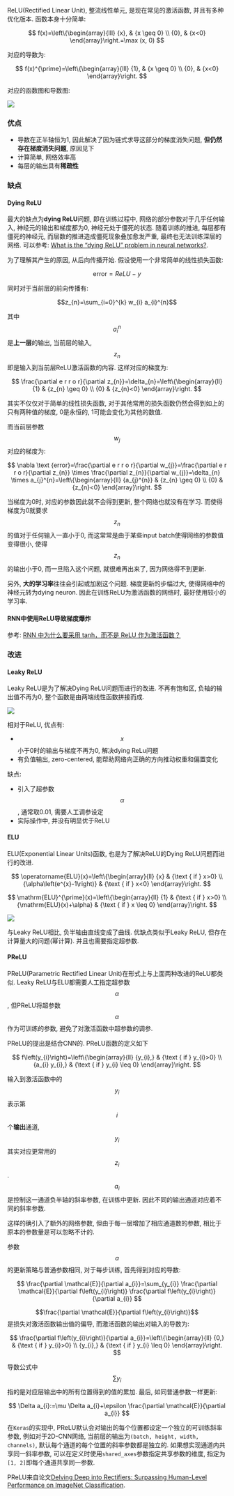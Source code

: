 ReLU(Rectified Linear Unit), 整流线性单元, 是现在常见的激活函数, 并且有多种优化版本. 函数本身十分简单:

$$
f(x)=\left\{\begin{array}{lll}
{x}, & {x \geq 0} \\
{0}, & {x<0}
\end{array}\right.=\max (x, 0)
$$

对应的导数为:

$$
f(x)^{\prime}=\left\{\begin{array}{lll}
{1}, & {x \geq 0} \\
{0}, & {x<0}
\end{array}\right.
$$

对应的函数图和导数图:

![](img/1127755-20170527150922622-2086974816.png)

### 优点

- 导数在正半轴恒为1, 因此解决了因为链式求导这部分的梯度消失问题, **但仍然存在梯度消失问题**, 原因见下
- 计算简单, 网络效率高
- 每层的输出具有**稀疏性**

### 缺点

#### Dying ReLU

最大的缺点为**dying ReLU**问题, 即在训练过程中, 网络的部分参数对于几乎任何输入, 神经元的输出和梯度都为0, 神经元处于僵死的状态. 随着训练的推进, 每层都有僵死的神经元, 而层数的推进造成僵死现象叠加愈发严重, 最终也无法训练深层的网络. 可以参考: [What is the “dying ReLU” problem in neural networks?](https://datascience.stackexchange.com/questions/5706/what-is-the-dying-relu-problem-in-neural-networks).

为了理解其产生的原因, 从后向传播开始. 假设使用一个非常简单的线性损失函数:

$$\text {error}=R e L U-y$$

同时对于当前层的前向传播有:

$$z_{n}=\sum_{i=0}^{k} w_{i} a_{i}^{n}$$

其中$$a_{i}^{n}$$是**上一层**的输出, 当前层的输入, $$z_{n}$$即是输入到当前层ReLU激活函数的内容. 这样对应的梯度为:

$$
\frac{\partial e r r o r}{\partial z_{n}}=\delta_{n}=\left\{\begin{array}{ll}
{1} & {z_{n} \geq 0} \\
{0} & {z_{n}<0}
\end{array}\right.
$$

其实不仅仅对于简单的线性损失函数, 对于其他常用的损失函数仍然会得到如上的只有两种值的梯度, 0是永恒的, 1可能会变化为其他的数值.

而当前层参数$$w_j$$对应的梯度为:

$$
\nabla \text {error}=\frac{\partial e r r o r}{\partial w_{j}}=\frac{\partial e r r o r}{\partial z_{n}} \times \frac{\partial z_{n}}{\partial w_{j}}=\delta_{n} \times a_{j}^{n}=\left\{\begin{array}{ll}
{a_{j}^{n}} & {z_{n} \geq 0} \\
{0} & {z_{n}<0}
\end{array}\right.
$$

当梯度为0时, 对应的参数因此就不会得到更新, 整个网络也就没有在学习. 而使得梯度为0就要求$$z_{n}$$的值对于任何输入一直小于0, 而这常常是由于某些input batch使得网络的参数值变得很小, 使得$$z_n$$的输出小于0, 而一旦陷入这个问题, 就很难再出来了, 因为网络得不到更新.

另外, **大的学习率**往往会引起或加剧这个问题. 梯度更新的步幅过大, 使得网络中的神经元转为dying neuron. 因此在训练ReLU为激活函数的网络时, 最好使用较小的学习率.

#### RNN中使用ReLU导致梯度爆炸

参考: [RNN 中为什么要采用 tanh，而不是 ReLU 作为激活函数？](https://www.zhihu.com/question/61265076/answer/186347780)

### 改进

#### Leaky ReLU

Leaky ReLU是为了解决Dying ReLU问题而进行的改进. 不再有饱和区, 负轴的输出值不再为0, 整个函数是由两端线性函数拼接而成.

![](img/640.jfif)

相对于ReLU, 优点有:

- $$x$$小于0时的输出与梯度不再为0, 解决dying ReLu问题
- 有负值输出, zero-centered, 能帮助网络向正确的方向推动权重和偏置变化

缺点:

- 引入了超参数$$\alpha$$, 通常取0.01, 需要人工调参设定
- 实际操作中, 并没有明显优于ReLU

#### ELU

ELU(Exponential Linear Units)函数, 也是为了解决ReLU的Dying ReLU问题而进行的改进.

$$
\operatorname{ELU}(x)=\left\{\begin{array}{ll}
{x} & {\text { if } x>0} \\
{\alpha\left(e^{x}-1\right)} & {\text { if } x<0}
\end{array}\right.
$$

$$
\mathrm{ELU}^{\prime}(x)=\left\{\begin{array}{ll}
{1} & {\text { if } x>0} \\
{\mathrm{ELU}(x)+\alpha} & {\text { if } x \leq 0}
\end{array}\right.
$$

![](img/1127755-20170527151300091-1605535210.png)

与Leaky ReLU相比, 负半轴由直线变成了曲线. 优缺点类似于Leaky ReLU, 但存在计算量大的问题(幂计算). 并且也需要指定超参数.

#### PReLU

PReLU(Parametric Rectified Linear Unit)在形式上与上面两种改进的ReLU都类似. Leaky ReLU与ELU都需要人工指定超参数$$\alpha$$, 但PReLU将超参数$$\alpha$$作为可训练的参数, 避免了对激活函数中超参数的调参.

PReLU的提出是结合CNN的. PReLU函数的定义如下

$$
f\left(y_{i}\right)=\left\{\begin{array}{ll}
{y_{i},} & {\text { if } y_{i}>0} \\
{a_{i} y_{i},} & {\text { if } y_{i} \leq 0}
\end{array}\right.
$$

输入到激活函数中的$$y_i$$表示第$$i$$个**输出**通道, $$y_i$$其实对应更常用的$$z_i$$. $$a_i$$是控制这一通道负半轴的斜率参数, 在训练中更新. 因此不同的输出通道对应着不同的斜率参数.

这样的确引入了额外的网络参数, 但由于每一层增加了相应通道数的参数, 相比于原本的参数量是可以忽略不计的.

参数$$a$$的更新策略与普通参数相同, 对于每步训练, 首先得到对应的导数:

$$
\frac{\partial \mathcal{E}}{\partial a_{i}}=\sum_{y_{i}} \frac{\partial \mathcal{E}}{\partial f\left(y_{i}\right)} \frac{\partial f\left(y_{i}\right)}{\partial a_{i}}
$$

$$\frac{\partial \mathcal{E}}{\partial f\left(y_{i}\right)}$$是损失对激活函数输出值的偏导, 而激活函数的输出对输入的导数为:

$$
\frac{\partial f\left(y_{i}\right)}{\partial a_{i}}=\left\{\begin{array}{ll}
{0,} & {\text { if } y_{i}>0} \\
{y_{i},} & {\text { if } y_{i} \leq 0}
\end{array}\right.
$$

导数公式中$$\sum y_{i}$$指的是对应层输出中的所有位置得到的值的累加. 最后, 如同普通参数一样更新:

$$
\Delta a_{i}:=\mu \Delta a_{i}+\epsilon \frac{\partial \mathcal{E}}{\partial a_{i}}
$$

在`Keras`的实现中, PReLU默认会对输出的每个位置都设定一个独立的可训练斜率参数, 例如对于2D-CNN网络, 当前层的输出为`(batch, height, width, channels)`, 默认每个通道的每个位置的斜率参数都是独立的. 如果想实现通道内共享同一斜率参数, 可以在定义时使用`shared_axes`参数指定共享参数的维度, 指定为`[1, 2]`即每个通道共享同一参数.

PReLU来自论文[Delving Deep into Rectifiers: Surpassing Human-Level Performance on ImageNet Classification](https://arxiv.org/abs/1502.01852).
